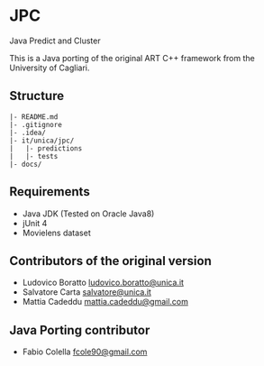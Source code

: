 JPC
===
Java Predict and Cluster

This is a Java porting of the original ART C++ framework from the University of
Cagliari.

## Structure

```
|- README.md
|- .gitignore
|- .idea/
|- it/unica/jpc/
|   |- predictions
|   |- tests
|- docs/
```

## Requirements
- Java JDK (Tested on Oracle Java8)
- jUnit 4
- Movielens dataset


## Contributors of the original version
- Ludovico Boratto <ludovico.boratto@unica.it>
- Salvatore Carta <salvatore@unica.it>
- Mattia Cadeddu <mattia.cadeddu@gmail.com>

## Java Porting contributor
- Fabio Colella <fcole90@gmail.com>
